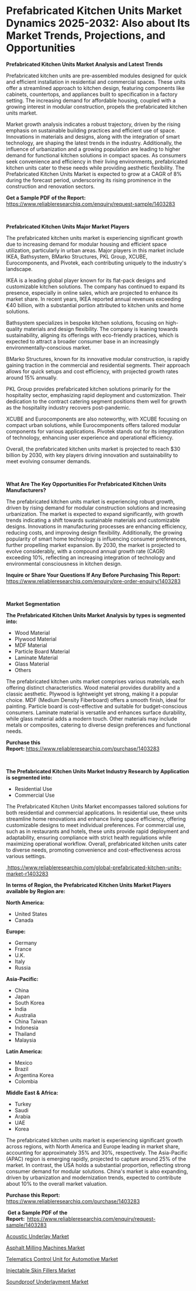 <p><h1>Prefabricated Kitchen Units Market Dynamics 2025-2032: Also about Its Market Trends, Projections, and Opportunities</h1></p><p><strong>Prefabricated Kitchen Units Market Analysis and Latest Trends</strong></p>
<p><p>Prefabricated kitchen units are pre-assembled modules designed for quick and efficient installation in residential and commercial spaces. These units offer a streamlined approach to kitchen design, featuring components like cabinets, countertops, and appliances built to specification in a factory setting. The increasing demand for affordable housing, coupled with a growing interest in modular construction, propels the prefabricated kitchen units market.</p><p>Market growth analysis indicates a robust trajectory, driven by the rising emphasis on sustainable building practices and efficient use of space. Innovations in materials and designs, along with the integration of smart technology, are shaping the latest trends in the industry. Additionally, the influence of urbanization and a growing population are leading to higher demand for functional kitchen solutions in compact spaces. As consumers seek convenience and efficiency in their living environments, prefabricated kitchen units cater to these needs while providing aesthetic flexibility. The Prefabricated Kitchen Units Market is expected to grow at a CAGR of 8% during the forecast period, underscoring its rising prominence in the construction and renovation sectors.</p></p>
<p><strong>Get a Sample PDF of the Report:&nbsp;</strong> <a href="https://www.reliableresearchiq.com/enquiry/request-sample/1403283?utm_campaign=1087&utm_medium=2&utm_source=Github&utm_content=ia&utm_term=28032025&utm_id=prefabricated-kitchen-units">https://www.reliableresearchiq.com/enquiry/request-sample/1403283</a></p>
<p>&nbsp;</p>
<p><strong>Prefabricated Kitchen Units Major Market Players</strong></p>
<p><p>The prefabricated kitchen units market is experiencing significant growth due to increasing demand for modular housing and efficient space utilization, particularly in urban areas. Major players in this market include IKEA, Bathsystem, BMarko Structures, PKL Group, XCUBE, Eurocomponents, and Pivotek, each contributing uniquely to the industry's landscape.</p><p>IKEA is a leading global player known for its flat-pack designs and customizable kitchen solutions. The company has continued to expand its presence, especially in online sales, which are projected to enhance its market share. In recent years, IKEA reported annual revenues exceeding €40 billion, with a substantial portion attributed to kitchen units and home solutions.</p><p>Bathsystem specializes in bespoke kitchen solutions, focusing on high-quality materials and design flexibility. The company is leaning towards sustainability, aligning its offerings with eco-friendly practices, which is expected to attract a broader consumer base in an increasingly environmentally-conscious market.</p><p>BMarko Structures, known for its innovative modular construction, is rapidly gaining traction in the commercial and residential segments. Their approach allows for quick setups and cost efficiency, with projected growth rates around 15% annually.</p><p>PKL Group provides prefabricated kitchen solutions primarily for the hospitality sector, emphasizing rapid deployment and customization. Their dedication to the contract catering segment positions them well for growth as the hospitality industry recovers post-pandemic.</p><p>XCUBE and Eurocomponents are also noteworthy, with XCUBE focusing on compact urban solutions, while Eurocomponents offers tailored modular components for various applications. Pivotek stands out for its integration of technology, enhancing user experience and operational efficiency.</p><p>Overall, the prefabricated kitchen units market is projected to reach $30 billion by 2030, with key players driving innovation and sustainability to meet evolving consumer demands.</p></p>
<p>&nbsp;</p>
<p><strong>What Are The Key Opportunities For Prefabricated Kitchen Units Manufacturers?</strong></p>
<p><p>The prefabricated kitchen units market is experiencing robust growth, driven by rising demand for modular construction solutions and increasing urbanization. The market is expected to expand significantly, with growth trends indicating a shift towards sustainable materials and customizable designs. Innovations in manufacturing processes are enhancing efficiency, reducing costs, and improving design flexibility. Additionally, the growing popularity of smart home technology is influencing consumer preferences, further propelling market expansion. By 2030, the market is projected to evolve considerably, with a compound annual growth rate (CAGR) exceeding 10%, reflecting an increasing integration of technology and environmental consciousness in kitchen design.</p></p>
<p><strong>Inquire or Share Your Questions If Any Before Purchasing This Report:</strong> <a href="https://www.reliableresearchiq.com/enquiry/pre-order-enquiry/1403283?utm_campaign=1087&utm_medium=2&utm_source=Github&utm_content=ia&utm_term=28032025&utm_id=prefabricated-kitchen-units">https://www.reliableresearchiq.com/enquiry/pre-order-enquiry/1403283</a></p>
<p>&nbsp;</p>
<p><strong>Market Segmentation</strong></p>
<p><strong>The Prefabricated Kitchen Units Market Analysis by types is segmented into:</strong></p>
<p><ul><li>Wood Material</li><li>Plywood Material</li><li>MDF Material</li><li>Particle Board Material</li><li>Laminate Material</li><li>Glass Material</li><li>Others</li></ul></p>
<p><p>The prefabricated kitchen units market comprises various materials, each offering distinct characteristics. Wood material provides durability and a classic aesthetic. Plywood is lightweight yet strong, making it a popular choice. MDF (Medium Density Fiberboard) offers a smooth finish, ideal for painting. Particle board is cost-effective and suitable for budget-conscious consumers. Laminate material is versatile and enhances surface durability, while glass material adds a modern touch. Other materials may include metals or composites, catering to diverse design preferences and functional needs.</p></p>
<p><strong>Purchase this Report:&nbsp;</strong><a href="https://www.reliableresearchiq.com/purchase/1403283?utm_campaign=1087&utm_medium=2&utm_source=Github&utm_content=ia&utm_term=28032025&utm_id=prefabricated-kitchen-units">https://www.reliableresearchiq.com/purchase/1403283</a></p>
<p>&nbsp;</p>
<p><strong>The Prefabricated Kitchen Units Market Industry Research by Application is segmented into:</strong></p>
<p><ul><li>Residential Use</li><li>Commercial Use</li></ul></p>
<p><p>The Prefabricated Kitchen Units Market encompasses tailored solutions for both residential and commercial applications. In residential use, these units streamline home renovations and enhance living space efficiency, offering customizable designs to meet individual preferences. For commercial use, such as in restaurants and hotels, these units provide rapid deployment and adaptability, ensuring compliance with strict health regulations while maximizing operational workflow. Overall, prefabricated kitchen units cater to diverse needs, promoting convenience and cost-effectiveness across various settings.</p></p>
<p><a href="https://www.reliableresearchiq.com/global-prefabricated-kitchen-units-market-r1403283?utm_campaign=1087&utm_medium=2&utm_source=Github&utm_content=ia&utm_term=28032025&utm_id=prefabricated-kitchen-units">&nbsp;https://www.reliableresearchiq.com/global-prefabricated-kitchen-units-market-r1403283</a></p>
<p><strong>In terms of Region, the Prefabricated Kitchen Units Market Players available by Region are:</strong></p>
<p>
    <p> <strong> North America: </strong>
        <ul>
            <li>United States</li>
            <li>Canada</li>
        </ul>
        </p> 
    <p> <strong> Europe: </strong>
        <ul>
            <li>Germany</li>
            <li>France</li>
            <li>U.K.</li>
            <li>Italy</li>
            <li>Russia</li>
        </ul>
        </p> 
    <p> <strong> Asia-Pacific: </strong>
        <ul>
            <li>China</li>
            <li>Japan</li>
            <li>South Korea</li>
            <li>India</li>
            <li>Australia</li>
            <li>China Taiwan</li>
            <li>Indonesia</li>
            <li>Thailand</li>
            <li>Malaysia</li>
        </ul>
        </p> 
    <p> <strong> Latin America: </strong>
        <ul>
            <li>Mexico</li>
            <li>Brazil</li>
            <li>Argentina Korea</li>
            <li>Colombia</li>
        </ul>
        </p> 
    <p> <strong> Middle East & Africa: </strong>
        <ul>
            <li>Turkey</li>
            <li>Saudi</li>
            <li>Arabia</li>
            <li>UAE</li>
            <li>Korea</li>
        </ul>
    </p>
    </p>
<p><p>The prefabricated kitchen units market is experiencing significant growth across regions, with North America and Europe leading in market share, accounting for approximately 35% and 30%, respectively. The Asia-Pacific (APAC) region is emerging rapidly, projected to capture around 25% of the market. In contrast, the USA holds a substantial proportion, reflecting strong consumer demand for modular solutions. China's market is also expanding, driven by urbanization and modernization trends, expected to contribute about 10% to the overall market valuation.</p></p>
<p><strong>Purchase this Report: </strong><a href="https://www.reliableresearchiq.com/purchase/1403283?utm_campaign=1087&utm_medium=2&utm_source=Github&utm_content=ia&utm_term=28032025&utm_id=prefabricated-kitchen-units">https://www.reliableresearchiq.com/purchase/1403283</a></p>
<p>&nbsp;<strong>Get a Sample PDF of the Report:&nbsp;&nbsp;</strong><a href="https://www.reliableresearchiq.com/enquiry/request-sample/1403283?utm_campaign=1087&utm_medium=2&utm_source=Github&utm_content=ia&utm_term=28032025&utm_id=prefabricated-kitchen-units">https://www.reliableresearchiq.com/enquiry/request-sample/1403283</a></p>
<p><strong></strong></p>
<p><p><a href="https://github.com/seppelharjap/Market-Research-Report-List-1/blob/main/acoustic-underlay-market.md?utm_campaign=1087&utm_medium=2&utm_source=Github&utm_content=ia&utm_term=28032025&utm_id=prefabricated-kitchen-units">Acoustic Underlay Market</a></p><p><a href="https://github.com/snelldimkeod/Market-Research-Report-List-1/blob/main/asphalt-milling-machines-market.md?utm_campaign=1087&utm_medium=2&utm_source=Github&utm_content=ia&utm_term=28032025&utm_id=prefabricated-kitchen-units">Asphalt Milling Machines Market</a></p><p><a href="https://github.com/kitkaeberz5z/Market-Research-Report-List-1/blob/main/telematics-control-unit-for-automotive-market.md?utm_campaign=1087&utm_medium=2&utm_source=Github&utm_content=ia&utm_term=28032025&utm_id=prefabricated-kitchen-units">Telematics Control Unit for Automotive Market</a></p><p><a href="https://github.com/gakpasulgun/Market-Research-Report-List-1/blob/main/injectable-skin-fillers-market.md?utm_campaign=1087&utm_medium=2&utm_source=Github&utm_content=ia&utm_term=28032025&utm_id=prefabricated-kitchen-units">Injectable Skin Fillers Market</a></p><p><a href="https://github.com/edriceakeime/Market-Research-Report-List-1/blob/main/soundproof-underlayment-market.md?utm_campaign=1087&utm_medium=2&utm_source=Github&utm_content=ia&utm_term=28032025&utm_id=prefabricated-kitchen-units">Soundproof Underlayment Market</a></p></p>
